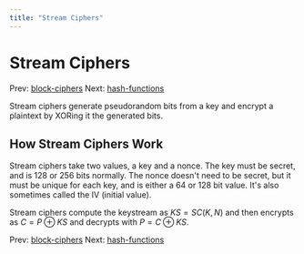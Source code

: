 ```yaml
---
title: "Stream Ciphers"
---
```


# Stream Ciphers

Prev: [block-ciphers](block-ciphers.md)
Next: [hash-functions](hash-functions.md)

Stream ciphers generate pseudorandom bits from a key and encrypt a
plaintext by XORing it the generated bits.

## How Stream Ciphers Work

Stream ciphers take two values, a key and a nonce. The key must be
secret, and is 128 or 256 bits normally. The nonce doesn't need to be
secret, but it must be unique for each key, and is either a 64 or 128
bit value. It's also sometimes called the IV (initial value).

Stream ciphers compute the keystream as $KS = SC(K, N)$ and then
encrypts as $C = P \oplus KS$ and decrypts with $P = C \oplus KS$.

Prev: [block-ciphers](block-ciphers.md)
Next: [hash-functions](hash-functions.md)

